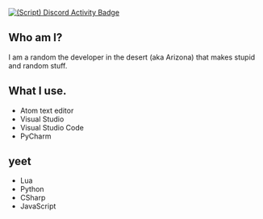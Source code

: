 [![(Script) Discord Activity Badge](https://badgen.net/badge/Playing%20Game/Rec%20Room%2C%202%20hours%209%20minutes%20elapsed.?color=fc4409&labelColor=00cd90&icon=discord)](https://github.com/DevXternal/DevXternal)

## Who am I?
I am a random the developer in the desert (aka Arizona) that makes stupid and random stuff.
## What I use.
- Atom text editor
- Visual Studio
- Visual Studio Code
- PyCharm
## yeet
- Lua
- Python
- CSharp
- JavaScript
